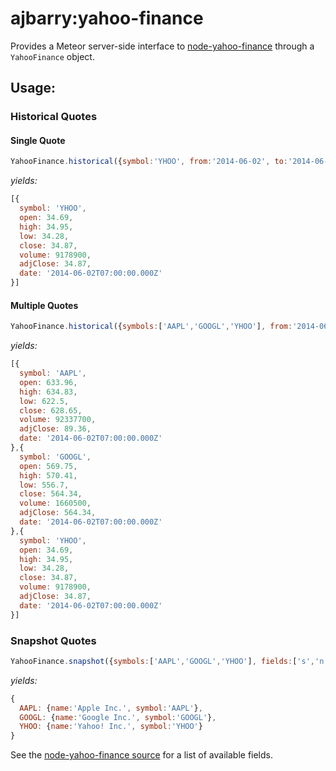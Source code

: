 ajbarry:yahoo-finance
====================

Provides a Meteor server-side interface to [node-yahoo-finance](https://github.com/pilwon/node-yahoo-finance) through
a ```YahooFinance``` object.

## Usage:


### Historical Quotes

#### Single Quote

```javascript
YahooFinance.historical({symbol:'YHOO', from:'2014-06-02', to:'2014-06-02'})
```

*yields:*

```javascript
[{
  symbol: 'YHOO',
  open: 34.69,
  high: 34.95,
  low: 34.28,
  close: 34.87,
  volume: 9178900,
  adjClose: 34.87,
  date: '2014-06-02T07:00:00.000Z'
}]
```

#### Multiple Quotes

```javascript
YahooFinance.historical({symbols:['AAPL','GOOGL','YHOO'], from:'2014-06-02', to:'2014-06-02'})
```

*yields:*

```javascript
[{
  symbol: 'AAPL',
  open: 633.96,
  high: 634.83,
  low: 622.5,
  close: 628.65,
  volume: 92337700,
  adjClose: 89.36,
  date: '2014-06-02T07:00:00.000Z'
},{
  symbol: 'GOOGL',
  open: 569.75,
  high: 570.41,
  low: 556.7,
  close: 564.34,
  volume: 1660500,
  adjClose: 564.34,
  date: '2014-06-02T07:00:00.000Z'
},{
  symbol: 'YHOO',
  open: 34.69,
  high: 34.95,
  low: 34.28,
  close: 34.87,
  volume: 9178900,
  adjClose: 34.87,
  date: '2014-06-02T07:00:00.000Z'
}]
```

### Snapshot Quotes

```javascript
YahooFinance.snapshot({symbols:['AAPL','GOOGL','YHOO'], fields:['s','n']})
```

*yields:*

```javascript
{
  AAPL: {name:'Apple Inc.', symbol:'AAPL'},
  GOOGL: {name:'Google Inc.', symbol:'GOOGL'},
  YHOO: {name:'Yahoo! Inc.', symbol:'YHOO'}
}
```

See the [node-yahoo-finance source](https://github.com/pilwon/node-yahoo-finance/blob/master/lib/index.js) for a list
of available fields.
